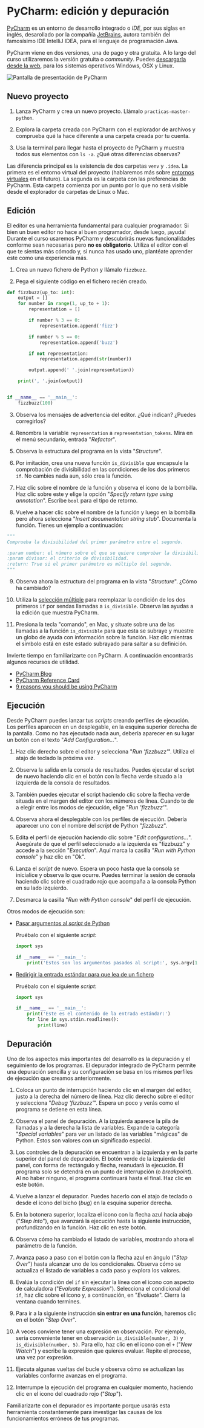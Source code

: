 # PyCharm: edición y depuración

[PyCharm](https://www.jetbrains.com/pycharm/) es un entorno de desarrollo
integrado o _IDE_, por sus siglas en inglés, desarollado por la compañía
[JetBrains](https://www.jetbrains.com), autora también del famosísimo IDE
IntelliJ IDEA, para el lenguaje de programación Java.

PyCharm viene en dos versiones, una de pago y otra gratuita. A lo largo del
curso utilizaremos la versión gratuita o _community_. Puedes
[descargarla desde la web](https://www.jetbrains.com/pycharm/download/),
para los sistemas operativos Windows, OSX y Linux.

![Pantalla de presentación de PyCharm](./imgs/pycharm.png)

## Nuevo proyecto

1. Lanza PyCharm y crea un nuevo proyecto. Llámalo `practicas-master-python`.

2. Explora la carpeta creada con PyCharm con el explorador de archivos y
comprueba qué la hace diferente a una carpeta creada por tu cuenta.

3. Usa la terminal para llegar hasta el proyecto de PyCharm y muestra todos sus
elementos con `ls -a`. ¿Qué otras diferencias observas?

Las diferencia principal es la existencia de dos carpetas `venv` y `.idea`.
La primera es el entorno virtual del proyecto (hablaremos más sobre [entornos
virtuales](#) en el futuro). La segunda es la carpeta con las preferencias de
PyCharm. Esta carpeta comienza por un punto por lo que no será visible desde
el explorador de carpetas de Linux o Mac.

## Edición

El editor es una herramienta fundamental para cualquier programador. Si bien
un buen editor no hace al buen programador, desde luego, ¡ayuda! Durante el
curso usaremos PyCharm y descubrirás nuevas funcionalidades conforme sean
necesarias pero **no es obligatorio**. Utiliza el editor con el que te
sientas más cómodo y, si nunca has usado uno, plantéate aprender este como
una experiencia más.

1. Crea un nuevo fichero de Python y llámalo `fizzbuzz`.

2. Pega el siguiente código en el fichero recién creado.

```python
def fizzbuzz(up_to: int):
    output = []
    for number in range(1, up_to + 1):
        representation = []

        if number % 3 == 0:
            representation.append('fizz')

        if number % 5 == 0:
            representation.append('buzz')

        if not representation:
            representation.append(str(number))

        output.append(' '.join(representation))

    print(', '.join(output))


if __name__ == '__main__':
    fizzbuzz(100)
```

3. Observa los mensajes de advertencia del editor. ¿Qué indican? ¿Puedes corregirlos?

4. Renombra la variable `representation` a `representation_tokens`. Mira en
el menú secundario, entrada "_Refactor_".

5. Observa la estructura del programa en la vista "_Structure_".

6. Por imitación, crea una nueva función `is_divisible` que encapsule la
comprobación de divisibilidad en las condiciones de los dos primeros `if`. No
cambies nada aun, sólo crea la función.

7. Haz clic sobre el nombre de la función y observa el icono de la bombilla.
Haz clic sobre este y elige la opción "_Specify return type using annotation_".
Escribe `bool` para el tipo de retorno.

8. Vuelve a hacer clic sobre el nombre de la función y luego en la bombilla
pero ahora selecciona "_Insert documentation string stub_". Documenta la
función. Tienes un ejemplo a continuación:

```python
"""
Comprueba la divisibilidad del primer parámetro entre el segundo.

:param number: el número sobre el que se quiere comprobar la divisibilidad.
:param divisor: el criterio de divisibilidad.
:return: True si el primer parámetro es múltiplo del segundo.
"""
```

9. Observa ahora la estructura del programa en la vista "_Structure_". ¿Cómo ha
cambiado?

10. Utiliza la
[selección múltiple](https://blog.jetbrains.com/pycharm/2014/09/feature-spotlight-multiple-selections-in-pycharm/)
para reemplazar la condición de los dos primeros `if` por sendas llamadas a
`is_divisible`. Observa las ayudas a la edición que muestra PyCharm.

11. Presiona la tecla "comando", en Mac, y situate sobre una de las llamadas
a la función `is_divisible` para que esta se subraye y muestre un globo de
ayuda con información sobre la función. Haz clic mientras el símbolo está en
este estado subrayado para saltar a su definición.

Invierte tiempo en familiarizarte con PyCharm. A continuación encontrarás
algunos recursos de utilidad.

* [PyCharm Blog](https://blog.jetbrains.com/pycharm/)
* [PyCharm Reference Card](https://resources.jetbrains.com/storage/products/pycharm/docs/PyCharm_ReferenceCard.pdf)
* [9 reasons you should be using PyCharm](https://blog.michaelckennedy.net/2015/11/19/9-reasons-you-should-be-using-pycharm/)

## Ejecución

Desde PyCharm puedes lanzar tus _scripts_ creando perfiles de ejecución. Los
perfiles aparecen en un desplegable, en la esquina superior derecha de la
pantalla. Como no has ejecutado nada aun, debería aparecer en su lugar un
botón con el texto "_Add Configuration..._".

1. Haz clic derecho sobre el editor y selecciona "_Run 'fizzbuzz'_". Utiliza el
atajo de teclado la próxima vez.

2. Observa la salida en la consola de resultados. Puedes ejecutar el script
de nuevo haciendo clic en el botón con la flecha verde situado a la izquierda
de la consola de resultados.

3. También puedes ejecutar el script haciendo clic sobre la flecha verde
situada en el margen del editor con los números de línea. Cuando te de a
elegir entre los modos de ejecución, elige "_Run 'fizzbuzz'_".

4. Observa ahora el desplegable con los perfiles de ejecución. Debería
aparecer uno con el nombre del _script_ de Python "_fizzbuzz_".

5. Edita el perfil de ejecución haciendo clic sobre "_Edit configurations..._".
Asegúrate de que el perfil seleccionado a la izquierda es "fizzbuzz" y accede
a la sección "_Execution_". Aquí marca la casilla "_Run with Python
console_" y haz clic en "Ok".

6. Lanza el _script_ de nuevo. Espera un poco hasta que la consola se
inicialice y observa lo que ocurre. Puedes terminar la sesión de consola
haciendo clic sobre el cuadrado rojo que acompaña a la consola Python en su
lado izquierdo.

7. Desmarca la casilla "_Run with Python console_" del perfil de ejecución.

Otros modos de ejecución son:

* [Pasar argumentos al _script_ de Python](https://stackoverflow.com/questions/33102272/pycharm-and-sys-argv-arguments)

    Pruébalo con el siguiente _script_:

    ```python
    import sys

    if __name__ == '__main__':
        print('Estos son los argumentos pasados al script:', sys.argv[1:])
    ```

* [Redirigir la entrada estándar para que lea de un fichero](https://www.jetbrains.com/help/pycharm/run-debug-configuration-python.html#0e408845)

    Pruébalo con el siguiente _script_:

    ```python
    import sys

    if __name__ == '__main__':
        print('Este es el contenido de la entrada estándar:')
        for line in sys.stdin.readlines():
            print(line)
    ```

## Depuración

Uno de los aspectos más importantes del desarrollo es la depuración y el
seguimiento de los programas. El depurador integrado de PyCharm permite una
depuración sencilla y su configuración se basa en los mismos perfiles de
ejecución que creamos anteriormente.

1. Coloca un punto de interrupción haciendo clic en el margen del editor,
justo a la derecha del número de línea. Haz clic derecho sobre el editor y
selecciona "_Debug 'fizzbuzz'_". Espera un poco y verás como el programa se
detiene en esta línea.

2. Observa el panel de depuración. A la izquierda aparece la pila de llamadas
y a la derecha la lista de variables. Expande la categoría "_Special
variables_" para ver un listado de las variables "mágicas" de Python. Estos
son valores con un significado especial.

3. Los controles de la depuración se encuentran a la izquierda y en la parte
superior del panel de depuración. El botón verde de la izquierda del panel,
con forma de rectángulo y flecha, reanudará la ejecución. El programa solo se
detendrá en un punto de interrupción (o _breakpoint_). Al no haber ninguno,
el programa continuará hasta el final. Haz clic en este botón.

4. Vuelve a lanzar el depurador. Puedes hacerlo con el atajo de teclado o
desde el icono del bicho (_bug_) en la esquina superior derecha.

5. En la botonera superior, localiza el icono con la flecha azul hacia abajo
("_Step Into_"), que avanzará la ejecución hasta la siguiente instrucción,
profundizando en la función. Haz clic en este botón.

6. Observa cómo ha cambiado el listado de variables, mostrando ahora el
parámetro de la función.

7. Avanza paso a paso con el botón con la flecha azul en ángulo ("_Step Over_")
hasta alcanzar uno de los condicionales. Observa cómo se actualiza el listado de
variables a cada paso y explora los valores.

8. Evalúa la condición del `if` sin ejecutar la línea con el icono con
aspecto de calculadora ("_Evaluate Expression_"). Selecciona el condicional
del `if`, haz clic sobre el icono y, a continuación, en "_Evaluate_". Cierra
la ventana cuando termines.

9. Para ir a la siguiente instrucción **sin entrar en una función**, haremos
clic en el botón "_Step Over_".

10. A veces conviene tener una expresión en observación. Por ejemplo, sería
conveniente tener en observación `is_divisible(number, 3)` y
`is_divisible(number, 5)`. Para ello, haz clic en el icono con el `+` ("_New
Watch_") y escribe la expresión que quieres evaluar. Repite el proceso, una
vez por expresión.

11. Ejecuta algunas vueltas del bucle y observa cómo se actualizan las
variables conforme avanzas en el programa.

12. Interrumpe la ejecución del programa en cualquier momento, haciendo clic
en el icono del cuadrado rojo ("_Stop_").

Familiarizarte con el depurador es importante porque usarás esta herramienta
constantemente para investigar las causas de los funcionamientos erróneos de
tus programas.